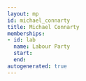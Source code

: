 ```yaml
---
layout: mp
id: michael_connarty
title: Michael Connarty
memberships:
- id: lab
  name: Labour Party
  start: 
  end: 
autogenerated: true
---
```

